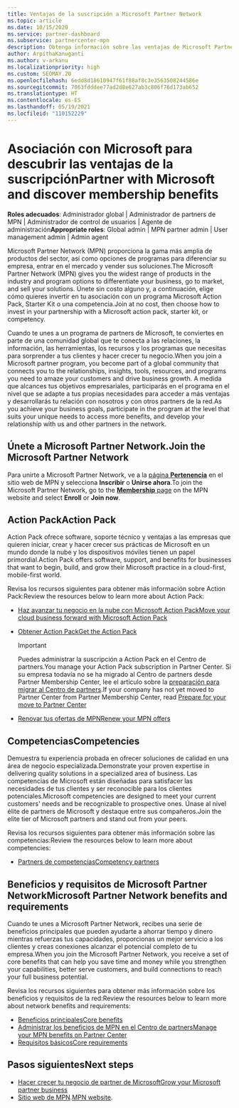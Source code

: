 ```yaml
---
title: Ventajas de la suscripción a Microsoft Partner Network
ms.topic: article
ms.date: 10/15/2020
ms.service: partner-dashboard
ms.subservice: partnercenter-mpn
description: Obtenga información sobre las ventajas de Microsoft Partner Network (MPN), incluidas las opciones de Microsoft Action Pack, competencias o programas para comercializar y vender sus soluciones.
author: ArpithaKanuganti
ms.author: v-arkanu
ms.localizationpriority: high
ms.custom: SEOMAY.20
ms.openlocfilehash: 6edd8d18610947f61f88af8c3e3563508244586e
ms.sourcegitcommit: 7063fdddee77ad2d8e627ab3c806f76d173ab652
ms.translationtype: HT
ms.contentlocale: es-ES
ms.lasthandoff: 05/19/2021
ms.locfileid: "110152229"
---
```

# <a name="partner-with-microsoft-and-discover-membership-benefits"></a><span data-ttu-id="81308-103">Asociación con Microsoft para descubrir las ventajas de la suscripción</span><span class="sxs-lookup"><span data-stu-id="81308-103">Partner with Microsoft and discover membership benefits</span></span>

<span data-ttu-id="81308-104">**Roles adecuados**: Administrador global | Administrador de partners de MPN | Administrador de control de usuarios | Agente de administración</span><span class="sxs-lookup"><span data-stu-id="81308-104">**Appropriate roles**: Global admin | MPN partner admin | User management admin | Admin agent</span></span>

<span data-ttu-id="81308-105">Microsoft Partner Network (MPN) proporciona la gama más amplia de productos del sector, así como opciones de programas para diferenciar su empresa, entrar en el mercado y vender sus soluciones.</span><span class="sxs-lookup"><span data-stu-id="81308-105">The Microsoft Partner Network (MPN) gives you the widest range of products in the industry and program options to differentiate your business, go to market, and sell your solutions.</span></span> <span data-ttu-id="81308-106">Únete sin costo alguno y, a continuación, elige cómo quieres invertir en tu asociación con un programa Microsoft Action Pack, Starter Kit o una competencia.</span><span class="sxs-lookup"><span data-stu-id="81308-106">Join at no cost, then choose how to invest in your partnership with a Microsoft action pack, starter kit, or competency.</span></span>

<span data-ttu-id="81308-107">Cuando te unes a un programa de partners de Microsoft, te conviertes en parte de una comunidad global que te conecta a las relaciones, la información, las herramientas, los recursos y los programas que necesitas para sorprender a tus clientes y hacer crecer tu negocio.</span><span class="sxs-lookup"><span data-stu-id="81308-107">When you join a Microsoft partner program, you become part of a global community that connects you to the relationships, insights, tools, resources, and programs you need to amaze your customers and drive business growth.</span></span> <span data-ttu-id="81308-108">A medida que alcances tus objetivos empresariales, participarás en el programa en el nivel que se adapte a tus propias necesidades para acceder a más ventajas y desarrollarás tu relación con nosotros y con otros partners de la red.</span><span class="sxs-lookup"><span data-stu-id="81308-108">As you achieve your business goals, participate in the program at the level that suits your unique needs to access more benefits, and develop your relationship with us and other partners in the network.</span></span> 

## <a name="join-the-microsoft-partner-network"></a><span data-ttu-id="81308-109">Únete a Microsoft Partner Network.</span><span class="sxs-lookup"><span data-stu-id="81308-109">Join the Microsoft Partner Network</span></span>

<span data-ttu-id="81308-110">Para unirte a Microsoft Partner Network, ve a la [página **Pertenencia**](https://partner.microsoft.com/membership) en el sitio web de MPN y selecciona **Inscribir** o **Unirse ahora**.</span><span class="sxs-lookup"><span data-stu-id="81308-110">To join the Microsoft Partner Network, go to the [**Membership** page](https://partner.microsoft.com/membership) on the MPN website and select **Enroll** or **Join now**.</span></span>

## <a name="action-pack"></a><span data-ttu-id="81308-111">Action Pack</span><span class="sxs-lookup"><span data-stu-id="81308-111">Action Pack</span></span>

<span data-ttu-id="81308-112">Action Pack ofrece software, soporte técnico y ventajas a las empresas que quieren iniciar, crear y hacer crecer sus prácticas de Microsoft en un mundo donde la nube y los dispositivos móviles tienen un papel primordial.</span><span class="sxs-lookup"><span data-stu-id="81308-112">Action Pack offers software, support, and benefits for businesses that want to begin, build, and grow their Microsoft practice in a cloud-first, mobile-first world.</span></span>

<span data-ttu-id="81308-113">Revisa los recursos siguientes para obtener más información sobre Action Pack:</span><span class="sxs-lookup"><span data-stu-id="81308-113">Review the resources below to learn more about Action Pack:</span></span>

- [<span data-ttu-id="81308-114">Haz avanzar tu negocio en la nube con Microsoft Action Pack</span><span class="sxs-lookup"><span data-stu-id="81308-114">Move your cloud business forward with Microsoft Action Pack</span></span>](https://partner.microsoft.com/membership/action-pack)

- [<span data-ttu-id="81308-115">Obtener Action Pack</span><span class="sxs-lookup"><span data-stu-id="81308-115">Get the Action Pack</span></span>](mpn-get-action-pack.md)
  
    >[!IMPORTANT]
    ><span data-ttu-id="81308-116">Puedes administrar la suscripción a Action Pack en el Centro de partners.</span><span class="sxs-lookup"><span data-stu-id="81308-116">You manage your Action Pack subscription in Partner Center.</span></span> <span data-ttu-id="81308-117">Si su empresa todavía no se ha migrado al Centro de partners desde Partner Membership Center, lee el artículo sobre la [preparación para migrar al Centro de partners](prepare-pmc-pc-migration.md).</span><span class="sxs-lookup"><span data-stu-id="81308-117">If your company has not yet moved to Partner Center from Partner Membership Center, read [Prepare for your move to Partner Center](prepare-pmc-pc-migration.md)</span></span>  

- [<span data-ttu-id="81308-118">Renovar tus ofertas de MPN</span><span class="sxs-lookup"><span data-stu-id="81308-118">Renew your MPN offers</span></span>](renew-mpn-offers.md)

## <a name="competencies"></a><span data-ttu-id="81308-119">Competencias</span><span class="sxs-lookup"><span data-stu-id="81308-119">Competencies</span></span>

<span data-ttu-id="81308-120">Demuestra tu experiencia probada en ofrecer soluciones de calidad en una área de negocio especializada.</span><span class="sxs-lookup"><span data-stu-id="81308-120">Demonstrate your proven expertise in delivering quality solutions in a specialized area of business.</span></span> <span data-ttu-id="81308-121">Las competencias de Microsoft están diseñadas para satisfacer las necesidades de tus clientes y ser reconocible para los clientes potenciales.</span><span class="sxs-lookup"><span data-stu-id="81308-121">Microsoft competencies are designed to meet your current customers' needs and be recognizable to prospective ones.</span></span> <span data-ttu-id="81308-122">Únase al nivel élite de partners de Microsoft y destaque entre sus compañeros.</span><span class="sxs-lookup"><span data-stu-id="81308-122">Join the elite tier of Microsoft partners and stand out from your peers.</span></span>

<span data-ttu-id="81308-123">Revisa los recursos siguientes para obtener más información sobre las competencias:</span><span class="sxs-lookup"><span data-stu-id="81308-123">Review the resources below to learn more about competencies:</span></span>

- [<span data-ttu-id="81308-124">Partners de competencias</span><span class="sxs-lookup"><span data-stu-id="81308-124">Competency partners</span></span>](https://partner.microsoft.com/membership/competencies)

## <a name="microsoft-partner-network-benefits-and-requirements"></a><span data-ttu-id="81308-125">Beneficios y requisitos de Microsoft Partner Network</span><span class="sxs-lookup"><span data-stu-id="81308-125">Microsoft Partner Network benefits and requirements</span></span>

<span data-ttu-id="81308-126">Cuando te unes a Microsoft Partner Network, recibes una serie de beneficios principales que pueden ayudarte a ahorrar tiempo y dinero mientras refuerzas tus capacidades, proporcionas un mejor servicio a los clientes y creas conexiones alcanzar el potencial completo de tu empresa.</span><span class="sxs-lookup"><span data-stu-id="81308-126">When you join the Microsoft Partner Network, you receive a set of core benefits that can help you save time and money while you strengthen your capabilities, better serve customers, and build connections to reach your full business potential.</span></span> 

<span data-ttu-id="81308-127">Revisa los recursos siguientes para obtener más información sobre los beneficios y requisitos de la red:</span><span class="sxs-lookup"><span data-stu-id="81308-127">Review the resources below to learn more about network benefits and requirements:</span></span>

- [<span data-ttu-id="81308-128">Beneficios principales</span><span class="sxs-lookup"><span data-stu-id="81308-128">Core benefits</span></span>](https://partner.microsoft.com/membership/core-benefits#simple-tab-content-1)
- [<span data-ttu-id="81308-129">Administrar los beneficios de MPN en el Centro de partners</span><span class="sxs-lookup"><span data-stu-id="81308-129">Manage your MPN benefits on Partner Center</span></span>](manage-your-partner-network-benefits.md)
- [<span data-ttu-id="81308-130">Requisitos básicos</span><span class="sxs-lookup"><span data-stu-id="81308-130">Core requirements</span></span>](https://partner.microsoft.com/membership/core-benefits#simple-tab-content-2)

## <a name="next-steps"></a><span data-ttu-id="81308-131">Pasos siguientes</span><span class="sxs-lookup"><span data-stu-id="81308-131">Next steps</span></span>

- [<span data-ttu-id="81308-132">Hacer crecer tu negocio de partner de Microsoft</span><span class="sxs-lookup"><span data-stu-id="81308-132">Grow your Microsoft partner business</span></span>](grow-your-business.md)
- <span data-ttu-id="81308-133">[Sitio web de MPN](https://partner.microsoft.com/commercial).</span><span class="sxs-lookup"><span data-stu-id="81308-133">[MPN website](https://partner.microsoft.com/commercial).</span></span>
